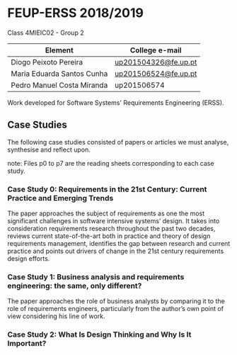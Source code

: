 # FEUP-ERSS 2018/2019
Class 4MIEIC02 - Group 2

Element | College e-mail
--------|----------------
Diogo Peixoto Pereira | up201504326@fe.up.pt
Maria Eduarda Santos Cunha | up201506524@fe.up.pt
Pedro Manuel Costa Miranda | up201506574

Work developed for Software Systems' Requirements Engineering (ERSS).

## Case Studies
The following case studies consisted of papers or articles we must analyse, synthesise and reflect upon.

note: Files p0 to p7 are the reading sheets corresponding to each case study.

### Case Study 0: Requirements in the 21st Century: Current Practice and Emerging Trends
The paper approaches the subject of requirements as one the most significant challenges in software intensive systems’ design.
It takes into consideration requirements research throughout the past two decades, reviews current state-of-the-art both in practice and theory of design requirements management, identifies the gap between research and current practice and points out drivers of change in the 21st century requirements design efforts.

### Case Study 1: Business analysis and requirements engineering: the same, only different?
The paper approaches the role of business analysts by comparing it to the role of requirements engineers, particularly from the author’s own point of view considering his line of work.

### Case Study 2: What Is Design Thinking and Why Is It Important?
